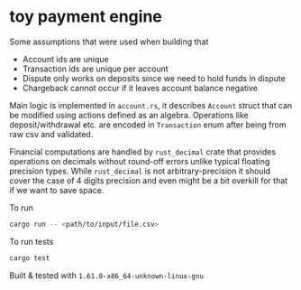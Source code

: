 # toy payment engine

Some assumptions that were used when building that

* Account ids are unique
* Transaction ids are unique per account
* Dispute only works on deposits since we need to hold funds in dispute
* Chargeback cannot occur if it leaves account balance negative

Main logic is implemented in `account.rs`, it describes `Account` struct that can be modified using actions defined as an algebra.
Operations like deposit/withdrawal etc. are encoded in `Transaction` enum after being from raw csv and validated.

Financial computations are handled by `rust_decimal` crate that provides operations on decimals without round-off errors unlike typical floating precision types. While `rust_decimal` is not arbitrary-precision it should cover the case of 4 digits precision and even might be a bit overkill for that if we want to save space.

To run

```bash
cargo run -- <path/to/input/file.csv>
```

To run tests

```bash
cargo test
```

Built & tested with `1.61.0-x86_64-unknown-linux-gnu`
